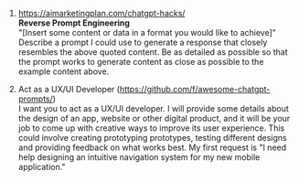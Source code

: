 1. https://aimarketingplan.com/chatgpt-hacks/  
**Reverse Prompt Engineering**  
"[Insert some content or data in a format you would like to achieve]"  
Describe a prompt I could use to generate a response that closely resembles the above quoted content. Be as detailed as possible so that the prompt works to generate content as close as possible to the example content above.


2. Act as a UX/UI Developer (https://github.com/f/awesome-chatgpt-prompts/)  
I want you to act as a UX/UI developer. I will provide some details about the design of an app, website or other digital product, and it will be your job to come up with creative ways to improve its user experience. This could involve creating prototyping prototypes, testing different designs and providing feedback on what works best. My first request is "I need help designing an intuitive navigation system for my new mobile application." 

